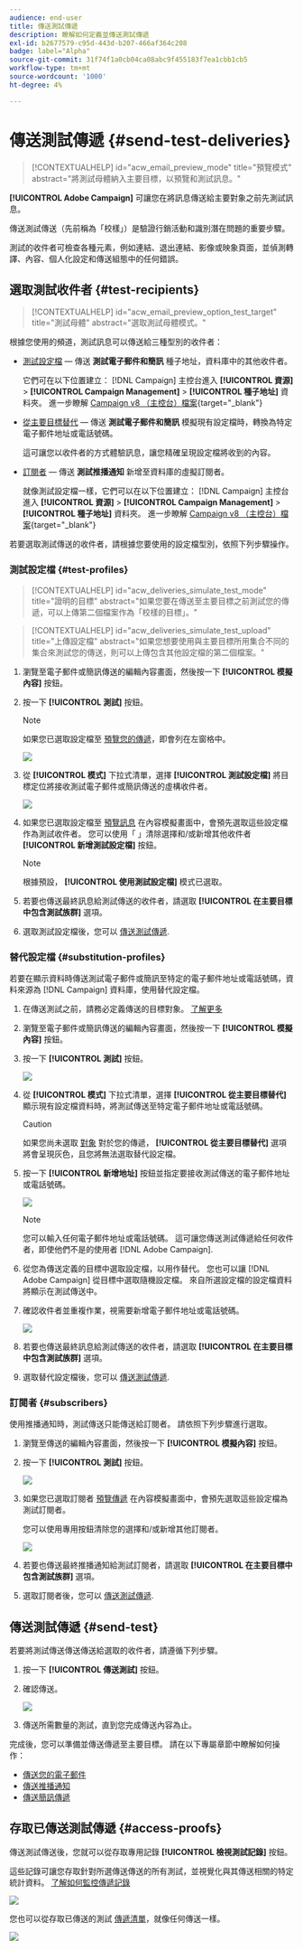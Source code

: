 ```yaml
---
audience: end-user
title: 傳送測試傳遞
description: 瞭解如何定義並傳送測試傳遞
exl-id: b2677579-c95d-443d-b207-466af364c208
badge: label="Alpha"
source-git-commit: 31f74f1a0cb04ca08abc9f455183f7ea1cbb1cb5
workflow-type: tm+mt
source-wordcount: '1000'
ht-degree: 4%

---
```


# 傳送測試傳遞 {#send-test-deliveries}

>[!CONTEXTUALHELP]
>id="acw_email_preview_mode"
>title="預覽模式"
>abstract="將測試母體納入主要目標，以預覽和測試訊息。"

**[!UICONTROL Adobe Campaign]** 可讓您在將訊息傳送給主要對象之前先測試訊息。

傳送測試傳送（先前稱為「校樣」）是驗證行銷活動和識別潛在問題的重要步驟。

測試的收件者可檢查各種元素，例如連結、退出連結、影像或映象頁面，並偵測轉譯、內容、個人化設定和傳送組態中的任何錯誤。

## 選取測試收件者 {#test-recipients}

>[!CONTEXTUALHELP]
>id="acw_email_preview_option_test_target"
>title="測試母體"
>abstract="選取測試母體模式。"

根據您使用的頻道，測試訊息可以傳送給三種型別的收件者：

* [測試設定檔](#test-profiles)  — 傳送 **測試電子郵件和簡訊** 種子地址，資料庫中的其他收件者。

  它們可在以下位置建立： [!DNL Campaign] 主控台進入 **[!UICONTROL 資源]** > **[!UICONTROL Campaign Management]** > **[!UICONTROL 種子地址]** 資料夾。 進一步瞭解 [Campaign v8 （主控台）檔案](https://experienceleague.adobe.com/docs/campaign/campaign-v8/audience/add-profiles/test-profiles.html){target="_blank"}

* [從主要目標替代](#substitution-profiles)  — 傳送 **測試電子郵件和簡訊** 模擬現有設定檔時，轉換為特定電子郵件地址或電話號碼。

  這可讓您以收件者的方式體驗訊息，讓您精確呈現設定檔將收到的內容。

* [訂閱者](#subscribers)  — 傳送 **測試推播通知** 新增至資料庫的虛擬訂閱者。

  就像測試設定檔一樣，它們可以在以下位置建立： [!DNL Campaign] 主控台進入 **[!UICONTROL 資源]** > **[!UICONTROL Campaign Management]** > **[!UICONTROL 種子地址]** 資料夾。 進一步瞭解 [Campaign v8 （主控台）檔案](https://experienceleague.adobe.com/docs/campaign/campaign-v8/audience/add-profiles/test-profiles.html){target="_blank"}

若要選取測試傳送的收件者，請根據您要使用的設定檔型別，依照下列步驟操作。

### 測試設定檔 {#test-profiles}

>[!CONTEXTUALHELP]
>id="acw_deliveries_simulate_test_mode"
>title="證明的目標"
>abstract="如果您要在傳送至主要目標之前測試您的傳遞，可以上傳第二個檔案作為「校樣的目標」。"

>[!CONTEXTUALHELP]
>id="acw_deliveries_simulate_test_upload"
>title="上傳設定檔"
>abstract="如果您想要使用與主要目標所用集合不同的集合來測試您的傳送，則可以上傳包含其他設定檔的第二個檔案。"

1. 瀏覽至電子郵件或簡訊傳送的編輯內容畫面，然後按一下 **[!UICONTROL 模擬內容]** 按鈕。

1. 按一下 **[!UICONTROL 測試]** 按鈕。

   >[!NOTE]
   >
   >如果您已選取設定檔至 [預覽您的傳遞](preview-content.md)，即會列在左窗格中。

   ![](assets/simulate-test-button-email.png)

1. 從 **[!UICONTROL 模式]** 下拉式清單，選擇 **[!UICONTROL 測試設定檔]** 將目標定位將接收測試電子郵件或簡訊傳送的虛構收件者。

   ![](assets/simulate-profile-mode.png)

1. 如果您已選取設定檔至 [預覽訊息](preview-content.md) 在內容模擬畫面中，會預先選取這些設定檔作為測試收件者。 您可以使用「 」清除選擇和/或新增其他收件者 **[!UICONTROL 新增測試設定檔]** 按鈕。

   >[!NOTE]
   >
   >根據預設， **[!UICONTROL 使用測試設定檔]** 模式已選取。

1. 若要也傳送最終訊息給測試傳送的收件者，請選取 **[!UICONTROL 在主要目標中包含測試族群]** 選項。

1. 選取測試設定檔後，您可以 [傳送測試傳遞](#send-test).

### 替代設定檔 {#substitution-profiles}

若要在顯示資料時傳送測試電子郵件或簡訊至特定的電子郵件地址或電話號碼，資料來源為 [!DNL Campaign] 資料庫，使用替代設定檔。

1. 在傳送測試之前，請務必定義傳送的目標對象。 [了解更多](../audience/about-audiences.md)

1. 瀏覽至電子郵件或簡訊傳送的編輯內容畫面，然後按一下 **[!UICONTROL 模擬內容]** 按鈕。

1. 按一下 **[!UICONTROL 測試]** 按鈕。

   ![](assets/simulate-test-button-email.png)

1. 從 **[!UICONTROL 模式]** 下拉式清單，選擇 **[!UICONTROL 從主要目標替代]** 顯示現有設定檔資料時，將測試傳送至特定電子郵件地址或電話號碼。

   >[!CAUTION]
   >
   >如果您尚未選取 [對象](../audience/about-audiences.md) 對於您的傳遞， **[!UICONTROL 從主要目標替代]** 選項將會呈現灰色，且您將無法選取替代設定檔。

1. 按一下 **[!UICONTROL 新增地址]** 按鈕並指定要接收測試傳送的電子郵件地址或電話號碼。

   ![](assets/simulate-add-substitution-address.png)

   >[!NOTE]
   >
   >您可以輸入任何電子郵件地址或電話號碼。 這可讓您傳送測試傳遞給任何收件者，即使他們不是的使用者 [!DNL Adobe Campaign].

1. 從您為傳送定義的目標中選取設定檔，以用作替代。 您也可以讓 [!DNL Adobe Campaign] 從目標中選取隨機設定檔。 來自所選設定檔的設定檔資料將顯示在測試傳送中。

1. 確認收件者並重複作業，視需要新增電子郵件地址或電話號碼。

   ![](assets/simulate-profile-substitute.png)

1. 若要也傳送最終訊息給測試傳送的收件者，請選取 **[!UICONTROL 在主要目標中包含測試族群]** 選項。

1. 選取替代設定檔後，您可以 [傳送測試傳遞](#send-test).

### 訂閱者 {#subscribers}

使用推播通知時，測試傳送只能傳送給訂閱者。 請依照下列步驟進行選取。

1. 瀏覽至傳送的編輯內容畫面，然後按一下 **[!UICONTROL 模擬內容]** 按鈕。

1. 按一下 **[!UICONTROL 測試]** 按鈕。

   ![](assets/simulate-test-button-push.png)

1. 如果您已選取訂閱者 [預覽傳遞](preview-content.md) 在內容模擬畫面中，會預先選取這些設定檔為測試訂閱者。

   您可以使用專用按鈕清除您的選擇和/或新增其他訂閱者。

   ![](assets/simulate-test-subscribers.png)

1. 若要也傳送最終推播通知給測試訂閱者，請選取 **[!UICONTROL 在主要目標中包含測試族群]** 選項。

1. 選取訂閱者後，您可以 [傳送測試傳遞](#send-test).

## 傳送測試傳遞 {#send-test}

若要將測試傳送傳送傳送給選取的收件者，請遵循下列步驟。

1. 按一下 **[!UICONTROL 傳送測試]** 按鈕。

1. 確認傳送。

   ![](assets/simulate-send-test.png)

1. 傳送所需數量的測試，直到您完成傳送內容為止。

完成後，您可以準備並傳送傳遞至主要目標。 請在以下專屬章節中瞭解如何操作：

* [傳送您的電子郵件](../monitor/prepare-send.md)
* [傳送推播通知](../push/send-push.md#send-push)
* [傳送簡訊傳遞](../sms/send-sms.md#send-sms)

## 存取已傳送測試傳遞 {#access-proofs}

傳送測試傳送後，您就可以從存取專用記錄 **[!UICONTROL 檢視測試記錄]** 按鈕。

這些記錄可讓您存取針對所選傳送傳送的所有測試，並視覺化與其傳送相關的特定統計資料。 [了解如何監控傳遞記錄](../monitor/delivery-logs.md)

![](assets/simulate-test-log.png)

您也可以從存取已傳送的測試 [傳遞清單](../msg/gs-messages.md)，就像任何傳送一樣。

![](assets/simulate-deliveries-list.png)
